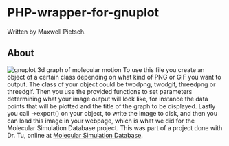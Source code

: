 # PHP-wrapper-for-gnuplot
Written by Maxwell Pietsch.
## About
![gnuplot 3d graph of molecular motion](http://i.imgur.com/8g2gSft.gif "Example output")
To use this file you create an object of a certain class depending on what kind of PNG or GIF you want to output.
The class of your object could be twodpng, twodgif, threedpng or threedgif.
Then you use the provided functions to set parameters determining what your image output will look like,
for instance the data points that will be plotted and the title of the graph to be displayed.
Lastly you call ->export() on your object, to write the image to disk, and then you can load this image in your webpage,
which is what we did for the Molecular Simulation Database project.
This was part of a project done with Dr. Tu, online at [Molecular Simulation Database](http://msdb.cse.usf.edu/msdb/index.php).
